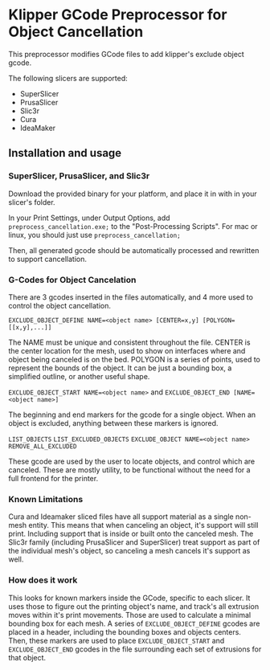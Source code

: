 Klipper GCode Preprocessor for Object Cancellation
==================================================

This preprocessor modifies GCode files to add klipper's exclude object gcode.

The following slicers are supported:

* SuperSlicer
* PrusaSlicer
* Slic3r
* Cura
* IdeaMaker

## Installation and usage

### SuperSlicer, PrusaSlicer, and Slic3r

Download the provided binary for your platform, and place it in with in your slicer's folder.

In your Print Settings, under Output Options, add `preprocess_cancellation.exe;` to the 
"Post-Processing Scripts". For mac or linux, you should just use `preprocess_cancellation;`

Then, all generated gcode should be automatically processed and rewritten to support cancellation.

### G-Codes for Object Cancelation

There are 3 gcodes inserted in the files automatically, and 4 more used to control the 
object cancellation.

`EXCLUDE_OBJECT_DEFINE NAME=<object name> [CENTER=x,y] [POLYGON=[[x,y],...]]`

The NAME must be unique and consistent throughout the file. CENTER is the center location 
for the mesh, used to show on interfaces where and object being canceled is on the bed. 
POLYGON is a series of points, used to represent the bounds of the object. It can be just 
a bounding box, a simplified outline, or another useful shape.

`EXCLUDE_OBJECT_START NAME=<object name>` and `EXCLUDE_OBJECT_END [NAME=<object name>]`

The beginning and end markers for the gcode for a single object. When an object is excluded, 
anything between these markers is ignored.

`LIST_OBJECTS`
`LIST_EXCLUDED_OBJECTS`
`EXCLUDE_OBJECT NAME=<object name>`
`REMOVE_ALL_EXCLUDED`

These gcode are used by the user to locate objects, and control which are canceled. These 
are mostly utility, to be functional without the need for a full frontend for the printer.

### Known Limitations

Cura and Ideamaker sliced files have all support material as a single non-mesh entity.
This means that when canceling an object, it's support will still print. Including
support that is inside or built onto the canceled mesh. The Slic3r family (including
PrusaSlicer and SuperSlicer) treat support as part of the individual mesh's object,
so canceling a mesh cancels it's support as well.

### How does it work

This looks for known markers inside the GCode, specific to each slicer. It uses those
to figure out the printing object's name, and track's all extrusion moves within it's 
print movements. Those are used to calculate a minimal bounding box for each mesh. 
A series of `EXCLUDE_OBJECT_DEFINE` gcodes are placed in a header, including the bounding boxes
and objects centers. Then, these markers are used to place `EXCLUDE_OBJECT_START` and 
`EXCLUDE_OBJECT_END` gcodes in the file surrounding each set of extrusions for that object.
